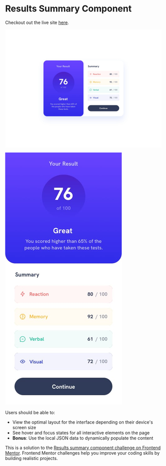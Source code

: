 # Results Summary Component

Checkout out the live site [here](https://elorenn.github.io/results-summary-component/).

![Results summary component solution](/design/desktop-design.jpg)

![Results summary component solution Mobile](/design/mobile-design.jpg)

Users should be able to:

- View the optimal layout for the interface depending on their device's screen size
- See hover and focus states for all interactive elements on the page
- **Bonus**: Use the local JSON data to dynamically populate the content

This is a solution to the [Results summary component challenge on Frontend Mentor](https://www.frontendmentor.io/challenges/results-summary-component-CE_K6s0maV). Frontend Mentor challenges help you improve your coding skills by building realistic projects.
